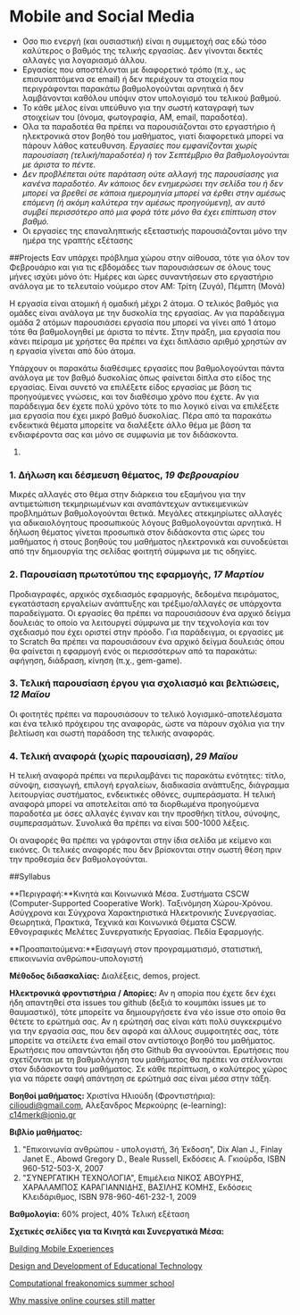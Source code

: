 # Mobile and Social Media
- Οσο πιο ενεργή (και ουσιαστική) είναι η συμμετοχή σας εδώ τόσο καλύτερος ο βαθμός της τελικής εργασίας. Δεν γίνονται δεκτές αλλαγές για λογαριασμό άλλου. 
- Εργασίες που αποστέλονται με διαφορετικό τρόπο (π.χ., ως επισυναπτόμενα σε email) ή δεν περιέχουν τα στοιχεία που περιγράφονται παρακάτω βαθμολογούνται αρνητικά ή δεν λαμβάνονται καθόλου υπόψιν στον υπολογισμό του τελικού βαθμού.
- Το κάθε μέλος είναι υπεύθυνο για την σωστή καταγραφή των στοιχείων του (όνομα, φωτογραφία, AM, email, παραδοτέα).
- Ολα τα παραδοτέα θα πρέπει να παρουσιάζονται στο εργαστήριο ή ηλεκτρονικά στον βοηθό του μαθήματος, γιατί διαφορετικά μπορεί να πάρουν λάθος κατευθυνση. *Εργασίες που εμφανίζονται χωρίς παρουσίαση (τελική/παραδοτέα) ή τον Σεπτέμβριο θα βαθμολογούνται με άριστα το πέντε.*
- *Δεν προβλέπεται ούτε παράταση ούτε αλλαγή της παρουσίασης για κανένα παραδοτέο. Αν κάποιος δεν ενημερώσει την σελίδα του ή δεν μπορεί να βρεθεί σε κάποια ημερομηνία μπορεί να έρθει στην αμέσως επόμενη (ή ακόμη καλύτερα την αμέσως προηγούμενη), αν αυτό συμβεί περισσότερο από μια φορά τότε μόνο θα έχει επίπτωση στον βαθμό.*
- Οι εργασίες της επαναληπτικής εξεταστικής παρουσιάζονται μόνο την ημέρα της γραπτής εξέτασης

##Projects
Εαν υπάρχει πρόβλημα χώρου στην αίθουσα, τότε για όλον τον Φεβρουάριο και για τις εβδομάδες των παρουσιάσεων σε όλους τους μήνες ισχύει μόνο ότι: Ημέρες και ώρες συναντήσεων στο εργαστήριο ανάλογα με το τελευταίο νούμερο στον ΑΜ: Τρίτη (Ζυγά), Πέμπτη  (Μονά)

Η εργασία είναι ατομική ή ομαδική μέχρι 2 άτομα. Ο τελικός βαθμός για ομάδες είναι ανάλογα με την δυσκολία της εργασίας. Αν για παράδειγμα ομάδα 2 ατόμων παρουσιάσει εργασία που μπορεί να γίνει από 1 άτομο τότε θα βαθμολογηθεί με άριστα το πέντε. Στην πράξη, μια εργασία που κάνει πείραμα με χρήστες θα πρέπει να έχει διπλάσιο αριθμό χρηστών αν η εργασία γίνεται από δύο άτομα.

Υπάρχουν οι παρακάτω διαθέσιμες εργασίες που βαθμολογούνται πάντα ανάλογα με τον βαθμό δυσκολίας όπως φαίνεται δίπλα στο είδος της εργασίας. Είναι συνετό να επιλέξετε είδος εργασίας με βάση τις προηγούμενες γνώσεις, και τον διαθέσιμο χρόνο που έχετε. Αν για παράδειγμα δεν έχετε πολύ χρόνο τότε το πιο λογικό είναι να επιλέξετε μια εργασία που έχει μικρό βαθμό δυσκολίας. Πέρα από τα παρακάτω ενδεικτικά θέματα μπορείτε να διαλέξετε άλλο θέμα με βάση τα ενδιαφέροντα σας και μόνο σε συμφωνία με τον διδάσκοντα. 

1. 

### 1. Δήλωση και δέσμευση θέματος, *19 Φεβρουαρίου*

Μικρές αλλαγές στο θέμα στην διάρκεια του εξαμήνου για την αντιμετώπιση τεκμηριωμένων και αναπάντεχων αντικειμενικών προβλημάτων βαθμολογούνται θετικά. Μεγάλες ατεκμηρίωτες αλλαγές για αδικαιολόγητους προσωπικούς λόγους βαθμολογούνται αρνητικά. Η δήλωση θέματος γίνεται προσωπικά στον διδάσκοντα στις ώρες του μαθήματος ή στους βοηθούς του μαθήματος ηλεκτρονικά και συνοδεύεται από την δημιουργία της σελίδας φοιτητή σύμφωνα με τις οδηγίες.

### 2. Παρουσίαση πρωτοτύπου της εφαρμογής,  *17 Μαρτίου*

Προδιαγραφές, αρχικός σχεδιασμός εφαρμογής, δεδομένα πειράματος, εγκατάσταση εργαλείων ανάπτυξης και τρέξιμο/αλλαγές σε υπάρχοντα παραδείγματα. Οι εργασίες θα πρέπει να παρουσιάσουν ένα αρχικό δείγμα δουλειάς το οποίο να λειτουργεί σύμφωνα με την τεχνολογία και τον σχεδιασμό που έχει οριστεί στην πρόοδο. Για παράδειγμα, οι εργασίες με το Scratch θα πρέπει να παρουσιάσουν ένα αρχικό δείγμα δουλειάς όπου θα φαίνεται η εφαρμογή ενός οι περισσότερων από τα παρακάτω: αφήγηση, διάδραση, κίνηση (π.χ., gem-game). 

### 3. Τελική παρουσίαση έργου για σχολιασμό και βελτιώσεις, *12 Μαϊου*

Οι φοιτητές πρέπει να παρουσιάσουν το τελικό λογισμικό-αποτελέσματα και ένα τελικό πρόχειρου της αναφοράς, ώστε να πάρουν σχόλια για την βελτίωση και σωστή παράδοση της τελικής αναφοράς.

### 4. Τελική αναφορά (χωρίς παρουσίαση), *29 Μαϊου*

Η τελική αναφορά πρέπει να περιλαμβάνει τις παρακάτω ενότητες: τίτλο, σύνοψη, εισαγωγή, επιλογή εργαλείων, διαδικασία ανάπτυξης, διάγραμμα λειτουργίας συστήματος, ενδεικτικές οθόνες, συμπεράσματα. Η τελική αναφορά μπορεί να αποτελείται από τα διορθωμένα προηγούμενα παραδοτέα με όσες αλλαγές έγιναν και την προσθήκη τίτλου, σύνοψης, συμπερασμάτων. Συνολικά θα πρέπει να είναι 500-1000 λέξεις. 

Οι αναφορές θα πρέπει να γράφονται στην ίδια σελίδα με κείμενο και εικόνες. Οι τελικές αναφορές που δεν βρίσκονται στην σωστή θέση πριν την προθεσμία δεν βαθμολογούνται.

##Syllabus

**Περιγραφή:**Κινητά και Κοινωνικά Μέσα. Συστήματα CSCW (Computer-Supported Cooperative Work). Ταξινόμηση Χώρου-Χρόνου. Ασύγχρονα και Σύγχρονα Χαρακτηριστικά Ηλεκτρονικής Συνεργασίας. Θεωρητικά, Πρακτικά, Τεχνικά και Κοινωνικά Θέματα CSCW. Εθνογραφικές Μελέτες Συνεργατικής Εργασίας. Πεδία Εφαρμογής.

**Προαπαιτούμενα:**Εισαγωγή στον προγραμματισμό, στατιστική, επικοινωνία ανθρώπου-υπολογιστή

**Μέθοδος διδασκαλίας:** Διαλέξεις, demos, project.

**Ηλεκτρονικά φροντιστήρια / Απορίες:** Αν η απορία που έχετε δεν έχει ήδη απαντηθεί στα issues του github (δεξιά το κουμπάκι issues με το θαυμαστικό), τότε μπορείτε να δημιουργήσετε ένα νέο issue στο οποίο θα θέτετε το ερώτημά σας. Αν η ερώτησή σας είναι κάτι πολύ συγκεκριμένο για την εργασία σας, που δεν αφορά και άλλους συμφοιτητές σας, τότε μπορείτε να στείλετε ένα email στον αντίστοιχο βοηθό του μαθήματος. Ερωτήσεις που απαντώνται ήδη στο Github θα αγνοούνται. Ερωτήσεις που σχετίζονται με τη βαθμολόγηση του μαθήματος θα πρέπει να στέλνονται στον διδάσκοντα του μαθήματος. Σε κάθε περίπτωση, ο καλύτερος χώρος για να πάρετε σαφή απάντηση σε ερώτημά σας είναι μέσα στην τάξη.

**Βοηθοί μαθήματος:** Χριστίνα Ηλιούδη (Φροντιστήρια): cilioudi@gmail.com, Αλεξανδρος Μερκούρης (e-learning): c14merk@ionio.gr

**Βιβλίο μαθήματος:** 
1) "Επικοινωνία ανθρώπου - υπολογιστή, 3ή Έκδοση", Dix Alan J., Finlay Janet E., Abowd Gregory D., Beale Russell, Εκδόσεις Α. Γκιούρδα, ISBN 960-512-503-X, 2007 
2) "ΣΥΝΕΡΓΑΤΙΚΗ ΤΕΧΝΟΛΟΓΙΑ", Επιμέλεια ΝΙΚΟΣ ΑΒΟΥΡΗΣ, ΧΑΡΑΛΑΜΠΟΣ ΚΑΡΑΓΙΑΝΝΙΔΗΣ, ΒΑΣΙΛΗΣ ΚΟΜΗΣ, Εκδόσεις Κλειδάριθμος, ISBN 978-960-461-232-1, 2009

**Βαθμολογία:** 60% project, 40% Τελική εξέταση

**Σχετικές σελίδες για τα Κινητά και Συνεργατικά Μέσα:**

[Building Mobile Experiences](https://www.google.com/url?q=https%3A%2F%2Fwww.edx.org%2Fcourse%2Fbuilding-mobile-experiences-mitx-21w-789x&sa=D&sntz=1&usg=AFrqEzez1v41pEL2myttw5A8iLmoYV2Evw)

[Design and Development of Educational Technology](https://www.google.com/url?q=https%3A%2F%2Fwww.edx.org%2Fcourse%2Fdesign-development-educational-mitx-11-132x&sa=D&sntz=1&usg=AFrqEzd2xzS4qj_G6goccvhLHlcnLCqglQ)

[Computational freakonomics summer school](http://www.google.com/url?q=http%3A%2F%2Fswiki.cc.gatech.edu%2Fcompfreak&sa=D&sntz=1&usg=AFrqEzdOvyyHH3iSvHxRCnAwjeRQAZkL7Q)

[Why massive online courses still matter](http://www.google.com/url?q=http%3A%2F%2Fwww.ted.com%2Ftalks%2Fanant_agarwal_why_massively_open_online_courses_still_matter.html&sa=D&sntz=1&usg=AFrqEzfTwz7QpPk10ZyBbEo7m4-BXtrzQA)





